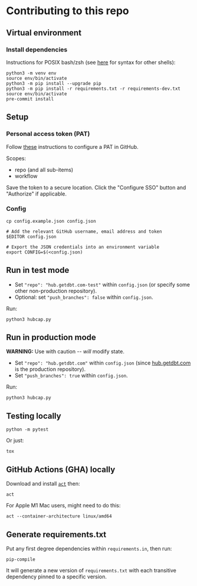 # Contributing to this repo

## Virtual environment

### Install dependencies
Instructions for POSIX bash/zsh (see [here](https://docs.python.org/3/library/venv.html) for syntax for other shells):
```shell
python3 -m venv env
source env/bin/activate
python3 -m pip install --upgrade pip
python3 -m pip install -r requirements.txt -r requirements-dev.txt
source env/bin/activate
pre-commit install
```

## Setup

### Personal access token (PAT)

Follow [these](https://docs.github.com/en/authentication/keeping-your-account-and-data-secure/creating-a-personal-access-token) instructions to configure a PAT in GitHub.

Scopes:
- repo (and all sub-items)
- workflow

Save the token to a secure location. Click the "Configure SSO" button and "Authorize" if applicable.

### Config

```shell
cp config.example.json config.json

# Add the relevant GitHub username, email address and token
$EDITOR config.json

# Export the JSON credentials into an environment variable
export CONFIG=$(<config.json)
```

## Run in test mode

- Set `"repo": "hub.getdbt.com-test"` within `config.json` (or specify some other non-production repository).
- Optional: set `"push_branches": false` within `config.json`.

Run:
```shell
python3 hubcap.py
```

## Run in production mode

**WARNING:** Use with caution -- _will_ modify state.
- Set `"repo": "hub.getdbt.com"` within `config.json` (since [hub.getdbt.com](https://github.com/dbt-labs/hub.getdbt.com) is the production repository).
- Set `"push_branches": true` within `config.json`.

Run:
```shell
python3 hubcap.py
```

## Testing locally

```shell
python -m pytest
```

Or just:
```shell
tox
```

## GitHub Actions (GHA) locally

Download and install [`act`](https://github.com/nektos/act) then:

```shell
act
```

For Apple M1 Mac users, might need to do this:
```shell
act --container-architecture linux/amd64
```

## Generate requirements.txt

Put any first degree dependencies within `requirements.in`, then run:

```shell
pip-compile
```

It will generate a new version of `requirements.txt` with each transitive dependency pinned to a specific version.
